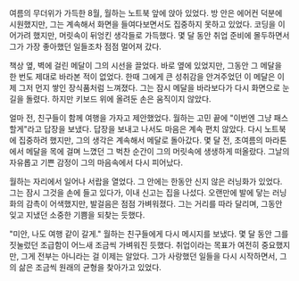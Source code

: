 여름의 무더위가 가득한 8월, 월하는 노트북 앞에 앉아 있었다. 방 안은 에어컨 덕분에 시원했지만, 그는 계속해서 화면을 들여다보면서도 집중하지 못하고 있었다. 코딩을 이어가려 했지만, 머릿속이 뒤엉킨 생각들로 가득했다. 몇 달 동안 취업 준비에 몰두하면서 그가 가장 좋아했던 일들조차 점점 멀어져 갔다.

책상 옆, 벽에 걸린 메달이 그의 시선을 끌었다. 바로 옆에 있었지만, 그동안 그 메달을 한 번도 제대로 바라본 적이 없었다. 한때 그에게 큰 성취감을 안겨주었던 이 메달은 이제 그저 먼지 쌓인 장식품처럼 느껴졌다. 그는 잠시 메달을 바라보다가 다시 화면으로 눈길을 돌렸다. 하지만 키보드 위에 올려둔 손은 움직이지 않았다.

얼마 전, 친구들이 함께 여행을 가자고 제안했었다. 월하는 고민 끝에 "이번엔 그냥 패스할게"라고 답장을 보냈다. 답장을 보내고 나서도 마음은 계속 편치 않았다. 다시 노트북에 집중하려 했지만, 그의 생각은 계속해서 메달로 돌아갔다. 몇 달 전, 초여름의 마라톤에서 메달을 목에 걸며 느꼈던 그 벅찬 순간이 그의 머릿속에 생생하게 떠올랐다. 그날의 자유롭고 기쁜 감정이 그의 마음속에서 다시 피어났다.

월하는 자리에서 일어나 서랍을 열었다. 그 안에는 한동안 신지 않은 러닝화가 있었다. 그는 잠시 그것을 손에 들고 있다가, 이내 신고는 집을 나섰다. 오랜만에 발에 닿는 러닝화의 감촉이 어색했지만, 발걸음은 점점 가벼워졌다. 그는 거리를 따라 달리며, 그동안 잊고 지냈던 소중한 기쁨을 되찾는 듯했다.

"미안, 나도 여행 같이 갈게." 월하는 친구들에게 다시 메시지를 보냈다. 몇 달 동안 그를 짓눌렀던 조급함이 어느새 조금씩 가벼워진 듯했다. 취업이라는 목표가 여전히 중요했지만, 그게 전부는 아니라는 걸 이제는 알았다. 그가 사랑했던 일들을 다시 시작하면서, 그의 삶은 조금씩 원래의 균형을 찾아가고 있었다.
